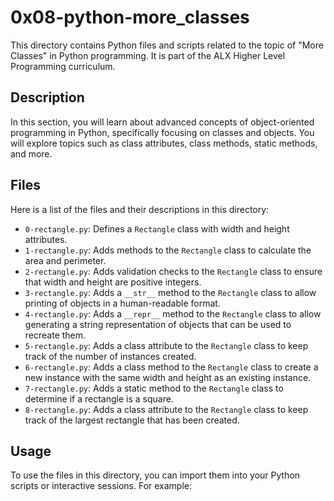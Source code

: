 # 0x08-python-more_classes

This directory contains Python files and scripts related to the topic of "More Classes" in Python programming. It is part of the ALX Higher Level Programming curriculum.

## Description

In this section, you will learn about advanced concepts of object-oriented programming in Python, specifically focusing on classes and objects. You will explore topics such as class attributes, class methods, static methods, and more.

## Files

Here is a list of the files and their descriptions in this directory:

- `0-rectangle.py`: Defines a `Rectangle` class with width and height attributes.
- `1-rectangle.py`: Adds methods to the `Rectangle` class to calculate the area and perimeter.
- `2-rectangle.py`: Adds validation checks to the `Rectangle` class to ensure that width and height are positive integers.
- `3-rectangle.py`: Adds a `__str__` method to the `Rectangle` class to allow printing of objects in a human-readable format.
- `4-rectangle.py`: Adds a `__repr__` method to the `Rectangle` class to allow generating a string representation of objects that can be used to recreate them.
- `5-rectangle.py`: Adds a class attribute to the `Rectangle` class to keep track of the number of instances created.
- `6-rectangle.py`: Adds a class method to the `Rectangle` class to create a new instance with the same width and height as an existing instance.
- `7-rectangle.py`: Adds a static method to the `Rectangle` class to determine if a rectangle is a square.
- `8-rectangle.py`: Adds a class attribute to the `Rectangle` class to keep track of the largest rectangle that has been created.

## Usage

To use the files in this directory, you can import them into your Python scripts or interactive sessions. For example:
